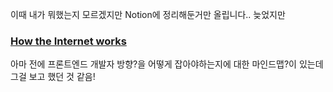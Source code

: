 이때 내가 뭐했는지 모르겠지만 Notion에 정리해둔거만 올립니다.. 늦었지만

### [How the Internet works](https://www.notion.so/7-15-How-the-Internet-works-80c809580b6b4f9dae7306c5a62247fd)

아마 전에 프론트엔드 개발자 방향?을 어떻게 잡아야하는지에 대한 마인드맵?이 있는데 그걸 보고 했던 것 같음!